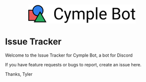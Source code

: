 
<p align="center">
    <a href="https://cymple.gg">
        <img src="https://raw.githubusercontent.com/tylercasson/cymple-issues/master/assets/banner.svg?sanitize=true" width="70%" alt="Cymple Bot" >
    </a>
</p>

# Issue Tracker

Welcome to the Issue Tracker for Cymple Bot, a bot for Discord

If you have feature requests or bugs to report, create an issue here.

Thanks,
Tyler
